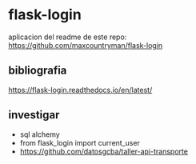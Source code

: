 # flask-login
aplicacion del readme de este repo:
https://github.com/maxcountryman/flask-login


## bibliografia
https://flask-login.readthedocs.io/en/latest/


## investigar
- sql alchemy
- from flask_login import current_user
- https://github.com/datosgcba/taller-api-transporte
